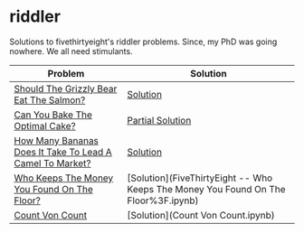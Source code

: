 # riddler

Solutions to fivethirtyeight's riddler problems. Since, my PhD was going nowhere. 
We all need stimulants.


| Problem       | Solution |
| ------------- |-------------|
|[Should The Grizzly Bear Eat The Salmon?](http://fivethirtyeight.com/features/should-the-grizzly-bear-eat-the-salmon/)|[Solution](Riddler%20Grizzly%20Bear.ipynb)|
|[Can You Bake The Optimal Cake?](http://fivethirtyeight.com/features/can-you-bake-the-optimal-cake/)|[Partial Solution](cake-riddler.pdf)|
|[How Many Bananas Does It Take To Lead A Camel To Market?](http://fivethirtyeight.com/features/how-many-bananas-does-it-take-to-lead-a-camel-to-market/)| [Solution](Camel-And-Bananas.md) |
|[Who Keeps The Money You Found On The Floor?](http://fivethirtyeight.com/features/who-keeps-the-money-you-found-on-the-floor/) | [Solution](FiveThirtyEight -- Who Keeps The Money You Found On The Floor%3F.ipynb)|
|[Count Von Count](http://fivethirtyeight.com/features/how-high-can-count-von-count-count/) | [Solution](Count Von Count.ipynb)|
